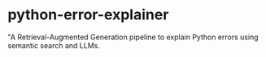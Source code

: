# python-error-explainer
"A Retrieval-Augmented Generation pipeline to explain Python errors using semantic search and LLMs.
